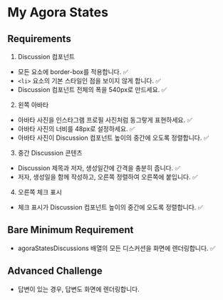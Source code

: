 # My Agora States

## Requirements

1. Discussion 컴포넌트
- 모든 요소에 border-box를 적용합니다. ✅
- `<li>` 요소의 기본 스타일인 점을 보이지 않게 합니다. ✅
- Discussion 컴포넌트 전체의 폭을 540px로 만드세요. ✅
2. 왼쪽 아바타
- 아바타 사진을 인스타그램 프로필 사진처럼 동그랗게 표현하세요. ✅
- 아바타 사진의 너비를 48px로 설정하세요. ✅
- 아바타 사진이 Discussion 컴포넌트 높이의 중간에 오도록  정렬합니다. ✅
3. 중간 Discussion 콘텐츠
- Discussion 제목과 저자, 생성일간에 간격을 충분히 줍니다. ✅
- 저자, 생성일을 함께 작성하고, 오른쪽 정렬하여 오른쪽에 붙입니다. ✅
4. 오른쪽 체크 표시
- 체크 표시가 Discussion 컴포넌트 높이의 중간에 오도록 정렬합니다. ✅


## Bare Minimum Requirement
- agoraStatesDiscussions 배열의 모든 디스커션을 화면에 렌더링합니다. ✅

## Advanced Challenge
- 답변이 있는 경우, 답변도 화면에 렌더링합니다.